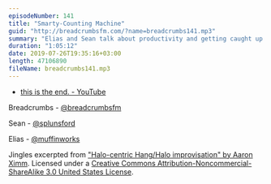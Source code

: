 ```yaml
---
episodeNumber: 141
title: "Smarty-Counting Machine"
guid: "http://breadcrumbsfm.com/?name=breadcrumbs141.mp3"
summary: "Elias and Sean talk about productivity and getting caught up in the rat race."
duration: "1:05:12"
date: 2019-07-26T19:35:16+03:00
length: 47106890
fileName: breadcrumbs141.mp3
---
```


- [this is the end. - YouTube](https://youtu.be/9Ti4wBKB4Yo)

Breadcrumbs - [@breadcrumbsfm](https://twitter.com/breadcrumbsfm)

Sean - [@splunsford](https://twitter.com/splunsford)

Elias - [@muffinworks](https://twitter.com/muffinworks)

Jingles excerpted from ["Halo-centric Hang/Halo improvisation" by Aaron Ximm](http://freemusicarchive.org/music/aaron_ximm/handpans_and_the_hang/). Licensed under a [Creative Commons Attribution-Noncommercial-ShareAlike 3.0 United States License](http://creativecommons.org/licenses/by-nc-sa/3.0/us/).